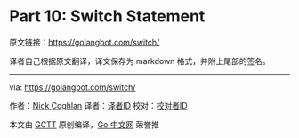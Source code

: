 
# Part 10: Switch Statement

原文链接：https://golangbot.com/switch/

译者自己根据原文翻译，译文保存为 markdown 格式，并附上尾部的签名。

----------------

via: https://golangbot.com/switch/

作者：[Nick Coghlan](https://golangbot.com/about/)
译者：[译者ID](https://github.com/译者ID)
校对：[校对者ID](https://github.com/校对者ID)

本文由 [GCTT](https://github.com/studygolang/GCTT) 原创编译，[Go 中文网](https://studygolang.com/) 荣誉推
